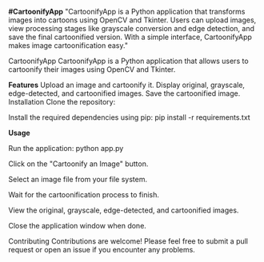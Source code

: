 **#CartoonifyApp**
"CartoonifyApp is a Python application that transforms images into cartoons using OpenCV and Tkinter. Users can upload images, view processing stages like grayscale conversion and edge detection, and save the final cartoonified version. With a simple interface, CartoonifyApp makes image cartoonification easy."

CartoonifyApp
CartoonifyApp is a Python application that allows users to cartoonify their images using OpenCV and Tkinter.




**Features**
Upload an image and cartoonify it.
Display original, grayscale, edge-detected, and cartoonified images.
Save the cartoonified image.
Installation
Clone the repository:


Install the required dependencies using pip: pip install -r requirements.txt

**Usage**

Run the application: python app.py

Click on the "Cartoonify an Image" button.

Select an image file from your file system.

Wait for the cartoonification process to finish.

View the original, grayscale, edge-detected, and cartoonified images.

Close the application window when done.

Contributing Contributions are welcome! Please feel free to submit a pull request or open an issue if you encounter any problems.
